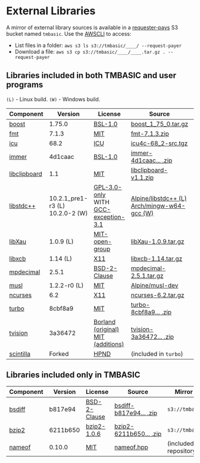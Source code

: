 # External Libraries

A mirror of external library sources is available in a [requester-pays](https://docs.aws.amazon.com/AmazonS3/latest/userguide/RequesterPaysBuckets.html) S3 bucket named `tmbasic`. Use the [AWSCLI](https://aws.amazon.com/cli/) to access:

- List files in a folder: `aws s3 ls s3://tmbasic/____/ --request-payer`
- Download a file: `aws s3 cp s3://tmbasic/____/____.tar.gz . --request-payer`

## Libraries included in both TMBASIC and user programs

`(L)` - Linux build.
`(W)` - Windows build.

Component | Version | License | Source | Mirror directory
-- | -- | -- | -- | --
[boost](https://www.boost.org/) | 1.75.0 | [BSL-1.0](https://github.com/electroly/tmbasic/blob/master/ext/boost/LICENSE_1_0.txt) | [boost_1_75_0.tar.gz](https://dl.bintray.com/boostorg/release/1.75.0/source/boost_1_75_0.tar.gz) | `s3://tmbasic/boost/`
[fmt](https://github.com/fmtlib/fmt) | 7.1.3 | [MIT](https://github.com/electroly/tmbasic/blob/master/ext/fmt/LICENSE.rst) | [fmt-7.1.3.zip](https://github.com/fmtlib/fmt/releases/download/7.1.3/fmt-7.1.3.zip) | `s3://tmbasic/fmt/`
[icu](http://site.icu-project.org/) | 68.2 | [ICU](https://github.com/electroly/tmbasic/blob/master/ext/icu/LICENSE) | [icu4c-68_2-src.tgz](https://github.com/unicode-org/icu/releases/download/release-68-2/icu4c-68_2-src.tgz) | `s3://tmbasic/icu/`
[immer](https://github.com/arximboldi/immer) | 4d1caac | [BSL-1.0](https://github.com/electroly/tmbasic/blob/master/ext/immer/LICENSE) | [immer-4d1caac...&nbsp;.zip](https://github.com/arximboldi/immer/archive/4d1caac17daaea58b949e30c6b1d5d5b88a3b78e.zip) | `s3://tmbasic/immer/`
[libclipboard](https://github.com/jtanx/libclipboard) | 1.1 | [MIT](https://github.com/electroly/tmbasic/blob/master/ext/libclipboard/LICENSE) | [libclipboard-v1.1.zip](https://github.com/jtanx/libclipboard/archive/refs/tags/v1.1.zip) | `s3://tmbasic/libclipboard/`
[libstdc++](https://gcc.gnu.org/onlinedocs/libstdc++/) | 10.2.1_pre1-r3&nbsp;(L)<br>10.2.0-2&nbsp;(W) | [GPL-3.0-only](https://github.com/electroly/tmbasic/blob/master/ext/gcc/GPL-3)<br>WITH [GCC-exception-3.1](https://github.com/electroly/tmbasic/blob/master/ext/gcc/copyright) | [Alpine/libstdc++&nbsp;(L)](https://pkgs.alpinelinux.org/packages?name=libstdc%2B%2B&branch=edge)<br>[Arch/mingw-w64-gcc&nbsp;(W)](https://archlinux.org/packages/community/x86_64/mingw-w64-gcc/) | &mdash;
[libXau](https://gitlab.freedesktop.org/xorg/lib/libxau) | 1.0.9 (L) | [MIT-open-group](https://github.com/electroly/tmbasic/blob/master/ext/libXau/COPYING) | [libXau-1.0.9.tar.gz](https://xorg.freedesktop.org/archive/individual/lib/libXau-1.0.9.tar.gz) | `s3://tmbasic/libXau/`
[libxcb](https://xcb.freedesktop.org/) | 1.14 (L) | [X11](https://github.com/electroly/tmbasic/blob/master/ext/libxcb/COPYING) | [libxcb-1.14.tar.gz](https://xorg.freedesktop.org/archive/individual/lib/libxcb-1.14.tar.gz) | `s3://tmbasic/libxcb/`
[mpdecimal](https://www.bytereef.org/mpdecimal/) | 2.5.1 | [BSD-2-Clause](https://github.com/electroly/tmbasic/blob/master/ext/mpdecimal/LICENSE.txt) | [mpdecimal-2.5.1.tar.gz](https://www.bytereef.org/software/mpdecimal/releases/mpdecimal-2.5.1.tar.gz) | `s3://tmbasic/mpdecimal/`
[musl](https://musl.libc.org/) | 1.2.2-r0 (L) | [MIT](https://github.com/electroly/tmbasic/blob/master/ext/musl/COPYRIGHT) | [Alpine/musl-dev](https://pkgs.alpinelinux.org/packages?name=musl-dev) | &mdash;
[ncurses](https://invisible-island.net/ncurses/) | 6.2 | [X11](https://github.com/electroly/tmbasic/blob/master/ext/ncurses/COPYING) | [ncurses-6.2.tar.gz](https://invisible-mirror.net/archives/ncurses/ncurses-6.2.tar.gz) | `s3://tmbasic/ncurses/`
[turbo](https://github.com/magiblot/turbo) | 8cbf8a9 | [MIT](https://github.com/electroly/tmbasic/blob/master/ext/turbo/COPYRIGHT) | [turbo-8cbf8a9...&nbsp;.zip](https://github.com/magiblot/turbo/archive/8cbf8a9bc735f2a867761fc5fc5e2e3d49452ec0.zip) | `s3://tmbasic/turbo/`
[tvision](https://github.com/magiblot/tvision) | 3a36472 | [Borland (original)<br>MIT (additions)](https://github.com/electroly/tmbasic/blob/master/ext/tvision/COPYRIGHT) | [tvision-3a36472...&nbsp;.zip](https://github.com/magiblot/tvision/archive/3a364725214fe2475e8bbe2ca09c1080b29e3a0f.zip) | `s3://tmbasic/tvision/`
[scintilla](https://www.scintilla.org/) | Forked | [HPND](https://github.com/electroly/tmbasic/blob/master/ext/scintilla/License.txt) | (included in `turbo`) | &mdash;

## Libraries included only in TMBASIC

Component | Version | License | Source | Mirror directory
-- | -- | -- | -- | --
[bsdiff](https://github.com/mendsley/bsdiff) | b817e94 | [BSD-2-Clause](https://github.com/electroly/tmbasic/blob/master/ext/bsdiff/LICENSE) | [bsdiff-b817e94...&nbsp;.zip](https://github.com/mendsley/bsdiff/archive/b817e9491cf7b8699c8462ef9e2657ca4ccd7667.zip) | `s3://tmbasic/bsdiff/`
[bzip2](https://gitlab.com/federicomenaquintero/bzip2) | 6211b650 | [bzip2-1.0.6](https://github.com/electroly/tmbasic/blob/master/ext/bzip2/COPYING) | [bzip2-6211b650...&nbsp;.zip](https://gitlab.com/federicomenaquintero/bzip2/-/archive/6211b6500c8bec13a17707440d3a84ca8b34eed5/bzip2-6211b6500c8bec13a17707440d3a84ca8b34eed5.zip) | `s3://tmbasic/bzip2/`
[nameof](https://github.com/Neargye/nameof) | 0.10.0 | [MIT](https://github.com/electroly/tmbasic/blob/master/ext/nameof/LICENSE.txt) | [nameof.hpp](https://github.com/Neargye/nameof/releases/download/v0.10.0/nameof.hpp) | (included in this repository)
